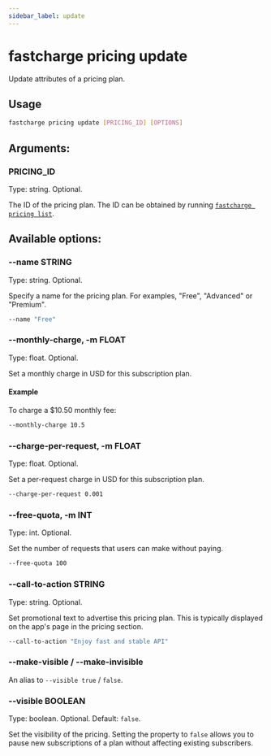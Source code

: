 ```yaml
---
sidebar_label: update
---
```


# fastcharge pricing update

Update attributes of a pricing plan.

## Usage

```bash
fastcharge pricing update [PRICING_ID] [OPTIONS]
```

## Arguments:

### PRICING_ID

Type: string. Optional.

The ID of the pricing plan. The ID can be obtained by running [`fastcharge
pricing list`](./list).

## Available options:

### --name STRING

Type: string. Optional.

Specify a name for the pricing plan. For examples, "Free", "Advanced" or "Premium".

```bash
--name "Free"
```

### --monthly-charge, -m FLOAT

Type: float. Optional.

Set a monthly charge in USD for this subscription plan. 

#### Example

To charge a $10.50 monthly fee:

```bash
--monthly-charge 10.5
```


### --charge-per-request, -m FLOAT

Type: float. Optional.

Set a per-request charge in USD for this subscription plan.

```bash
--charge-per-request 0.001
```


### --free-quota, -m INT

Type: int. Optional.

Set the number of requests that users can make without paying.

```bash
--free-quota 100
```


### --call-to-action STRING

Type: string. Optional.

Set promotional text to advertise this pricing plan. This is typically displayed
on the app's page in the pricing section.

```bash
--call-to-action "Enjoy fast and stable API"
```

### --make-visible / --make-invisible

An alias to `--visible true` / `false`.

### --visible BOOLEAN

Type: boolean. Optional. Default: `false`.

Set the visibility of the pricing. Setting the property to `false` allows you to
pause new subscriptions of a plan without affecting existing subscribers.


